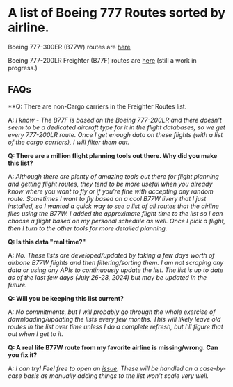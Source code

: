 # A list of Boeing 777 Routes sorted by airline.

Boeing 777-300ER (B77W) routes are [here](https://github.com/eiddor/boeing_b77w_routes/wiki/Boeing-777%E2%80%90300ER-Routes-(B77W))

Boeing 777-200LR Freighter (B77F) routes are [here](https://github.com/eiddor/boeing_b77w_routes/wiki/Boeing-777%E2%80%90200LR-Freighter-Routes-(B77F)) (still a work in progress.)

## FAQs

**Q: There are non-Cargo carriers in the Freighter Routes list.

A: _I know - The B77F is based on the Boeing 777-200LR and there doesn't seem to be a dedicated aircraft type for it in the flight databases, so we get every 777-200LR route.  Once I get enough data on these flights (with a list of the cargo carriers), I will filter them out._

**Q: There are a million flight planning tools out there.  Why did you make this list?**

A: _Although there are plenty of amazing tools out there for flight planning and getting flight routes, they tend to be more useful when you already know where you want to fly or if you're fine with accepting any random route.  Sometimes I want to fly based on a cool B77W livery that I just installed, so I wanted a quick way to see a list of all routes that the airline flies using the B77W.  I added the approximate flight time to the list so I can choose a flight based on my personal schedule as well.  Once I pick a flight, then I turn to the other tools for more detailed planning._

**Q: Is this data "real time?"**

A: _No. These lists are developed/updated by taking a few days worth of airbone B77W flights and then filtering/sorting them.  I am not scraping any data or using any APIs to continuously update the list.  The list is up to date as of the last few days (July 26-28, 2024) but may be updated in the future._

**Q: Will you be keeping this list current?**

A: _No commitments, but I will probably go through the whole exercise of downloading/updating the lists every few months.  This will likely leave old routes in the list over time unless I do a complete refresh, but I'll figure that out when I get to it._

**Q: A real life B77W route from my favorite airline is missing/wrong.  Can you fix it?**

A: _I can try! Feel free to open an [issue](https://github.com/eiddor/boeing_777_routes/issues). These will be handled on a case-by-case basis as manually adding things to the list won't scale very well._
